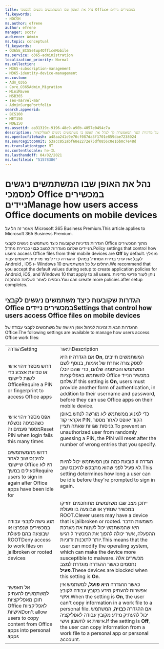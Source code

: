 ```yaml
---
title: נהל את האופן שבו המשתמשים ניגשים למסמכי Office במכשירים ניידים
f1.keywords:
- NOCSH
ms.author: efrene
author: efrene
manager: scotv
audience: Admin
ms.topic: conceptual
f1_keywords:
- O365E_BCSSetup4OfficeMobile
ms.service: o365-administration
localization_priority: Normal
ms.collection:
- M365-subscription-management
- M365-identity-device-management
ms.custom:
- Adm_O365
- Core_O365Admin_Migration
- MiniMaven
- MSB365
- seo-marvel-mar
- AdminSurgePortfolio
search.appverid:
- BCS160
- MET150
- MOE150
ms.assetid: aa31319c-9196-48c9-a90b-4057e0494c7a
description: קבל מידע על מדיניות הגנה המאפשרת לך לנהל את האופן בו משתמשים ניגשים לאפליקציות Office ולקבצי עבודה ממכשירים ניידים.
ms.openlocfilehash: a48aa241c9e70cf087da3f1701e859dae7238024
ms.sourcegitcommit: 53acc851abf68e2272e75df0856c0e16b0c7e48d
ms.translationtype: MT
ms.contentlocale: he-IL
ms.lasthandoff: 04/02/2021
ms.locfileid: "51578386"
---
```

# <a name="manage-how-users-access-office-documents-on-mobile-devices"></a><span data-ttu-id="9da60-103">נהל את האופן שבו המשתמשים ניגשים למסמכי Office במכשירים ניידים</span><span class="sxs-lookup"><span data-stu-id="9da60-103">Manage how users access Office documents on mobile devices</span></span>

<span data-ttu-id="9da60-104">מאמר זה חל על Microsoft 365 Business Premium.</span><span class="sxs-lookup"><span data-stu-id="9da60-104">This article applies to Microsoft 365 Business Premium.</span></span>

<span data-ttu-id="9da60-105">הגדרות מדיניות שקובעות כיצד משתמשים ניגשים לקבצי Office מתוך המכשירים הניידים שלהם מוגדרות למצב **כבוי** כברירת מחדל.</span><span class="sxs-lookup"><span data-stu-id="9da60-105">Policy settings that control how users access Office files from their mobile devices are **Off** by default.</span></span> <span data-ttu-id="9da60-106">מומלץ לקבל את ערכי ברירת המחדל במהלך ההגדרה כדי ליצור מדיניות יישומים עבור Android , iOS ו- Windows 10 החלים על כל המשתמשים.</span><span class="sxs-lookup"><span data-stu-id="9da60-106">We recommend that you accept the default values during setup to create application policies for Android, iOS, and Windows 10 that apply to all users.</span></span> <span data-ttu-id="9da60-107">ניתן ליצור פריטי מדיניות נוספים לאחר השלמת ההתקנה.</span><span class="sxs-lookup"><span data-stu-id="9da60-107">You can create more policies after setup completes.</span></span> 
  
## <a name="settings-that-control-how-users-access-office-files-on-mobile-devices"></a><span data-ttu-id="9da60-108">הגדרות שקובעות כיצד משתמשים ניגשים לקבצי Office במכשירים ניידים</span><span class="sxs-lookup"><span data-stu-id="9da60-108">Settings that control how users access Office files on mobile devices</span></span>

<span data-ttu-id="9da60-109">ההגדרות הבאות זמינות לניהול אופן הגישה של משתמשים לקבצי עבודה של Office:</span><span class="sxs-lookup"><span data-stu-id="9da60-109">The following settings are available to manage how users access Office work files:</span></span>
  
|||
|:-----|:-----|
|<span data-ttu-id="9da60-110">הגדרה</span><span class="sxs-lookup"><span data-stu-id="9da60-110">Setting</span></span>  <br/> |<span data-ttu-id="9da60-111">תיאור</span><span class="sxs-lookup"><span data-stu-id="9da60-111">Description</span></span>  <br/> |
|<span data-ttu-id="9da60-112">דרוש מספר זיהוי אישי או טביעת אצבע כדי לגשת ליישומי Office</span><span class="sxs-lookup"><span data-stu-id="9da60-112">Require a PIN or fingerprint to access Office apps</span></span>  <br/> |<span data-ttu-id="9da60-113">אם הגדרה זו היא **On**, המשתמשים חייבים לספק צורה אחרת של אימות, בנוסף לשם המשתמש והסיסמה שלהם, כדי שהם יוכלו להשתמש באפליקציות Office במכשיר הנייד שלהם.</span><span class="sxs-lookup"><span data-stu-id="9da60-113">If this setting is **On**, users must provide another form of authentication, in addition to their username and password, before they can use Office apps on their mobile device.</span></span>  <br/> |
|<span data-ttu-id="9da60-114">אפס מספר זיהוי אישי כשהכניסה נכשלת מספר פעמים זה</span><span class="sxs-lookup"><span data-stu-id="9da60-114">Reset PIN when login fails this many times</span></span>  <br/> |<span data-ttu-id="9da60-115">כדי למנוע ממשתמש לא מורשה לנחש באופן אקראי קוד PIN, הקוד יאופס לאחר מספר כניסות שגויות שאתה תציין.</span><span class="sxs-lookup"><span data-stu-id="9da60-115">To prevent an unauthorized user from randomly guessing a PIN, the PIN will reset after the number of wrong entries that you specify.</span></span>  <br/> |
|<span data-ttu-id="9da60-116">דרוש מהמשתמשים להיכנס שוב לאחר שיישומי Office היו לא פעילים במשך</span><span class="sxs-lookup"><span data-stu-id="9da60-116">Require users to sign in again after Office apps have been idle for</span></span>  <br/> |<span data-ttu-id="9da60-117">הגדרה זו קובעת כמה זמן המשתמש יכול להיות לא פעיל לפני שהוא מתבקש להיכנס שוב.</span><span class="sxs-lookup"><span data-stu-id="9da60-117">This setting determines how long a user can be idle before they're prompted to sign in again.</span></span>  <br/> |
|<span data-ttu-id="9da60-118">מנע גישה לקבצי עבודה במכשירים שנפרצו או שבוצעה בהם פעולת ROOT</span><span class="sxs-lookup"><span data-stu-id="9da60-118">Deny access to work files on jailbroken or rooted devices</span></span>  <br/> |<span data-ttu-id="9da60-119">ייתכן מצב שבו משתמשים מתוחכמים יחזיקו במכשיר שנפרץ או שבוצעה בו פעולת ROOT.</span><span class="sxs-lookup"><span data-stu-id="9da60-119">Clever users may have a device that is jailbroken or rooted.</span></span> <span data-ttu-id="9da60-120">משמעות הדבר היא שהמשתמש יכול לשנות את מערכת ההפעלה, אשר יכולה להפוך את המכשיר ל רגיש יותר לתוכנות זדוניות.</span><span class="sxs-lookup"><span data-stu-id="9da60-120">This means that the user can modify the operating system, which can make the device more susceptible to malware.</span></span> <span data-ttu-id="9da60-121">מכשירים אלה נחסמים כאשר ההגדרה מוגדרת למצב **פעיל**.</span><span class="sxs-lookup"><span data-stu-id="9da60-121">These devices are blocked when this setting is **On**.</span></span>  <br/> |
|<span data-ttu-id="9da60-122">אל תאפשר למשתמשים להעתיק תוכן מאפליקציות Office לאפליקציות אישיות</span><span class="sxs-lookup"><span data-stu-id="9da60-122">Don't allow users to copy content from Office apps into personal apps</span></span>  <br/> |<span data-ttu-id="9da60-123">כאשר ההגדרה **היא פועל,** למשתמש אין אפשרות להעתיק מידע בקובץ עבודה לקובץ אישי.</span><span class="sxs-lookup"><span data-stu-id="9da60-123">When the setting is **On**, the user can't copy information in a work file to a personal file.</span></span> <span data-ttu-id="9da60-124">אם ההגדרה **כבויה,** המשתמש יכול להעתיק מידע מקובץ עבודה לאפליקציה אישית או לחשבון אישי.</span><span class="sxs-lookup"><span data-stu-id="9da60-124">If the setting is **Off**, the user can copy information from a work file to a personal app or personal account.</span></span>  <br/> |
   

